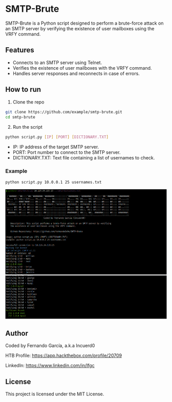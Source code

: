 # SMTP-Brute

SMTP-Brute is a Python script designed to perform a brute-force attack on an SMTP server by verifying the existence of user mailboxes using the VRFY command.

## Features

- Connects to an SMTP server using Telnet.
- Verifies the existence of user mailboxes with the VRFY command.
- Handles server responses and reconnects in case of errors.

## How to run
1. Clone the repo
```bash
git clone https://github.com/example/smtp-brute.git
cd smtp-brute
```

2. Run the script
```bash
python script.py [IP] [PORT] [DICTIONARY.TXT]
```
- IP: IP address of the target SMTP server.
- PORT: Port number to connect to the SMTP server.
- DICTIONARY.TXT: Text file containing a list of usernames to check.

### Example
```bash
python script.py 10.0.0.1 25 usernames.txt
```

![Alt text](./Screenshots/image.png)
![Alt text](./Screenshots/image-1.png)

## Author
Coded by Fernando García, a.k.a Incuerd0

HTB Profile: https://app.hackthebox.com/profile/20709

LinkedIn: https://www.linkedin.com/in/lfgc

## License
This project is licensed under the MIT License.